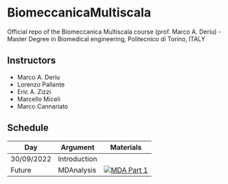 # BiomeccanicaMultiscala
Official repo of the Biomeccanica Multiscala course (prof. Marco A. Deriu) - Master Degree in Biomedical engineering, Politecnico di Torino, ITALY

## Instructors
- Marco A. Deriu
- Lorenzo Pallante
- Eric A. Zizzi
- Marcello Miceli
- Marco Cannariato

## Schedule

|  Day   	        | Argument                | Materials |
|---------------	|-------------------------|-----------|
| 30/09/2022     	| Introduction          	|   	|
| Future   	| MDAnalysis            	|  [![MDA Part 1](https://colab.research.google.com/assets/colab-badge.svg)](https://colab.research.google.com/github/MDAnalysis/WorkshopMDMLEdinburgh2022/blob/main/MD/MD_01_System_Manipulation.ipynb)  	|
